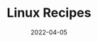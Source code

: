---
linktitle: ''
summary: ''
weight: 100
title: Linux Recipes
date: '2022-04-05'
draft: false

authors:
- admin
tags: ''
categories: ''
toc: true
profile: false
reading_time: true
share: true
featured: true
comments: true
disable_comment: false
commentable: true
editable: false
header:
  caption: ''
  image: ''
---